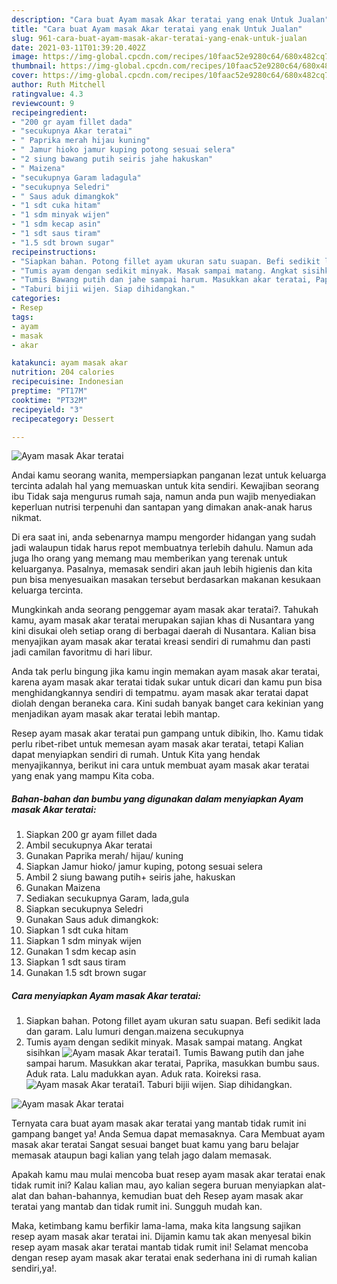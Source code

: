 ```yaml
---
description: "Cara buat Ayam masak Akar teratai yang enak Untuk Jualan"
title: "Cara buat Ayam masak Akar teratai yang enak Untuk Jualan"
slug: 961-cara-buat-ayam-masak-akar-teratai-yang-enak-untuk-jualan
date: 2021-03-11T01:39:20.402Z
image: https://img-global.cpcdn.com/recipes/10faac52e9280c64/680x482cq70/ayam-masak-akar-teratai-foto-resep-utama.jpg
thumbnail: https://img-global.cpcdn.com/recipes/10faac52e9280c64/680x482cq70/ayam-masak-akar-teratai-foto-resep-utama.jpg
cover: https://img-global.cpcdn.com/recipes/10faac52e9280c64/680x482cq70/ayam-masak-akar-teratai-foto-resep-utama.jpg
author: Ruth Mitchell
ratingvalue: 4.3
reviewcount: 9
recipeingredient:
- "200 gr ayam fillet dada"
- "secukupnya Akar teratai"
- " Paprika merah hijau kuning"
- " Jamur hioko jamur kuping potong sesuai selera"
- "2 siung bawang putih seiris jahe hakuskan"
- " Maizena"
- "secukupnya Garam ladagula"
- "secukupnya Seledri"
- " Saus aduk dimangkok"
- "1 sdt cuka hitam"
- "1 sdm minyak wijen"
- "1 sdm kecap asin"
- "1 sdt saus tiram"
- "1.5 sdt brown sugar"
recipeinstructions:
- "Siapkan bahan. Potong fillet ayam ukuran satu suapan. Befi sedikit lada dan garam. Lalu lumuri dengan.maizena secukupnya"
- "Tumis ayam dengan sedikit minyak. Masak sampai matang. Angkat sisihkan"
- "Tumis Bawang putih dan jahe sampai harum. Masukkan akar teratai, Paprika, masukkan bumbu saus. Aduk rata. Lalu madukkan ayan. Aduk rata. Koireksi rasa."
- "Taburi bijii wijen. Siap dihidangkan."
categories:
- Resep
tags:
- ayam
- masak
- akar

katakunci: ayam masak akar 
nutrition: 204 calories
recipecuisine: Indonesian
preptime: "PT17M"
cooktime: "PT32M"
recipeyield: "3"
recipecategory: Dessert

---
```



![Ayam masak Akar teratai](https://img-global.cpcdn.com/recipes/10faac52e9280c64/680x482cq70/ayam-masak-akar-teratai-foto-resep-utama.jpg)

Andai kamu seorang wanita, mempersiapkan panganan lezat untuk keluarga tercinta adalah hal yang memuaskan untuk kita sendiri. Kewajiban seorang ibu Tidak saja mengurus rumah saja, namun anda pun wajib menyediakan keperluan nutrisi terpenuhi dan santapan yang dimakan anak-anak harus nikmat.

Di era  saat ini, anda sebenarnya mampu mengorder hidangan yang sudah jadi walaupun tidak harus repot membuatnya terlebih dahulu. Namun ada juga lho orang yang memang mau memberikan yang terenak untuk keluarganya. Pasalnya, memasak sendiri akan jauh lebih higienis dan kita pun bisa menyesuaikan masakan tersebut berdasarkan makanan kesukaan keluarga tercinta. 



Mungkinkah anda seorang penggemar ayam masak akar teratai?. Tahukah kamu, ayam masak akar teratai merupakan sajian khas di Nusantara yang kini disukai oleh setiap orang di berbagai daerah di Nusantara. Kalian bisa menyajikan ayam masak akar teratai kreasi sendiri di rumahmu dan pasti jadi camilan favoritmu di hari libur.

Anda tak perlu bingung jika kamu ingin memakan ayam masak akar teratai, karena ayam masak akar teratai tidak sukar untuk dicari dan kamu pun bisa menghidangkannya sendiri di tempatmu. ayam masak akar teratai dapat diolah dengan beraneka cara. Kini sudah banyak banget cara kekinian yang menjadikan ayam masak akar teratai lebih mantap.

Resep ayam masak akar teratai pun gampang untuk dibikin, lho. Kamu tidak perlu ribet-ribet untuk memesan ayam masak akar teratai, tetapi Kalian dapat menyiapkan sendiri di rumah. Untuk Kita yang hendak menyajikannya, berikut ini cara untuk membuat ayam masak akar teratai yang enak yang mampu Kita coba.

<!--inarticleads1-->

##### Bahan-bahan dan bumbu yang digunakan dalam menyiapkan Ayam masak Akar teratai:

1. Siapkan 200 gr ayam fillet dada
1. Ambil secukupnya Akar teratai
1. Gunakan  Paprika merah/ hijau/ kuning
1. Siapkan  Jamur hioko/ jamur kuping, potong sesuai selera
1. Ambil 2 siung bawang putih+ seiris jahe, hakuskan
1. Gunakan  Maizena
1. Sediakan secukupnya Garam, lada,gula
1. Siapkan secukupnya Seledri
1. Gunakan  Saus aduk dimangkok:
1. Siapkan 1 sdt cuka hitam
1. Siapkan 1 sdm minyak wijen
1. Gunakan 1 sdm kecap asin
1. Siapkan 1 sdt saus tiram
1. Gunakan 1.5 sdt brown sugar




<!--inarticleads2-->

##### Cara menyiapkan Ayam masak Akar teratai:

1. Siapkan bahan. Potong fillet ayam ukuran satu suapan. Befi sedikit lada dan garam. Lalu lumuri dengan.maizena secukupnya
1. Tumis ayam dengan sedikit minyak. Masak sampai matang. Angkat sisihkan
<img src="//assets-global.cpcdn.com/assets/icons/button_play-2c75c40dde080a61004c1f40b05d8f140eaff45d7e9e6481dc71c63d2e7c4909.png" alt="Ayam masak Akar teratai">1. Tumis Bawang putih dan jahe sampai harum. Masukkan akar teratai, Paprika, masukkan bumbu saus. Aduk rata. Lalu madukkan ayan. Aduk rata. Koireksi rasa.
<img src="//assets-global.cpcdn.com/assets/icons/button_play-2c75c40dde080a61004c1f40b05d8f140eaff45d7e9e6481dc71c63d2e7c4909.png" alt="Ayam masak Akar teratai">1. Taburi bijii wijen. Siap dihidangkan.
<img src="//assets-global.cpcdn.com/assets/icons/button_play-2c75c40dde080a61004c1f40b05d8f140eaff45d7e9e6481dc71c63d2e7c4909.png" alt="Ayam masak Akar teratai">



Ternyata cara buat ayam masak akar teratai yang mantab tidak rumit ini gampang banget ya! Anda Semua dapat memasaknya. Cara Membuat ayam masak akar teratai Sangat sesuai banget buat kamu yang baru belajar memasak ataupun bagi kalian yang telah jago dalam memasak.

Apakah kamu mau mulai mencoba buat resep ayam masak akar teratai enak tidak rumit ini? Kalau kalian mau, ayo kalian segera buruan menyiapkan alat-alat dan bahan-bahannya, kemudian buat deh Resep ayam masak akar teratai yang mantab dan tidak rumit ini. Sungguh mudah kan. 

Maka, ketimbang kamu berfikir lama-lama, maka kita langsung sajikan resep ayam masak akar teratai ini. Dijamin kamu tak akan menyesal bikin resep ayam masak akar teratai mantab tidak rumit ini! Selamat mencoba dengan resep ayam masak akar teratai enak sederhana ini di rumah kalian sendiri,ya!.

